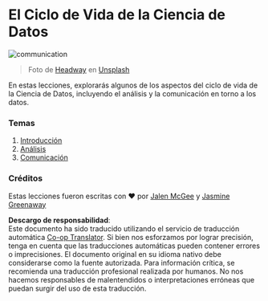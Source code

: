 <!--
CO_OP_TRANSLATOR_METADATA:
{
  "original_hash": "dd173fd30fc039a7a299898920680723",
  "translation_date": "2025-08-24T00:40:11+00:00",
  "source_file": "4-Data-Science-Lifecycle/README.md",
  "language_code": "es"
}
-->
# El Ciclo de Vida de la Ciencia de Datos

![communication](../../../4-Data-Science-Lifecycle/images/communication.jpg)
> Foto de <a href="https://unsplash.com/@headwayio?utm_source=unsplash&utm_medium=referral&utm_content=creditCopyText">Headway</a> en <a href="https://unsplash.com/s/photos/communication?utm_source=unsplash&utm_medium=referral&utm_content=creditCopyText">Unsplash</a>
  
En estas lecciones, explorarás algunos de los aspectos del ciclo de vida de la Ciencia de Datos, incluyendo el análisis y la comunicación en torno a los datos.

### Temas

1. [Introducción](14-Introduction/README.md)
2. [Análisis](15-analyzing/README.md)
3. [Comunicación](16-communication/README.md)

### Créditos

Estas lecciones fueron escritas con ❤️ por [Jalen McGee](https://twitter.com/JalenMCG) y [Jasmine Greenaway](https://twitter.com/paladique)

**Descargo de responsabilidad**:  
Este documento ha sido traducido utilizando el servicio de traducción automática [Co-op Translator](https://github.com/Azure/co-op-translator). Si bien nos esforzamos por lograr precisión, tenga en cuenta que las traducciones automáticas pueden contener errores o imprecisiones. El documento original en su idioma nativo debe considerarse como la fuente autorizada. Para información crítica, se recomienda una traducción profesional realizada por humanos. No nos hacemos responsables de malentendidos o interpretaciones erróneas que puedan surgir del uso de esta traducción.